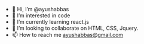 - 👋 Hi, I’m @ayushabbas
- 👀 I’m interested in code
- 🌱 I’m currently learning react.js
- 💞️ I’m looking to collaborate on HTML, CSS, Jquery.
- 📫 How to reach me ayushabbas@gmail.com

<!---
ayushabbas/ayushabbas is a ✨ special ✨ repository because its `README.md` (this file) appears on your GitHub profile.
You can click the Preview link to take a look at your changes.
--->
